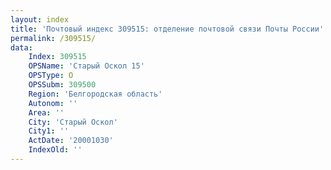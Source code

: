 ```yaml
---
layout: index
title: 'Почтовый индекс 309515: отделение почтовой связи Почты России'
permalink: /309515/
data:
    Index: 309515
    OPSName: 'Старый Оскол 15'
    OPSType: О
    OPSSubm: 309500
    Region: 'Белгородская область'
    Autonom: ''
    Area: ''
    City: 'Старый Оскол'
    City1: ''
    ActDate: '20001030'
    IndexOld: ''
---
```

